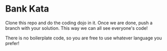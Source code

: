 # Bank Kata

Clone this repo and do the coding dojo in it. 
Once we are done, push a branch with your solution. 
This way we can all see everyone's code!

There is no boilerplate code, so you are free to use whatever language you prefer!
